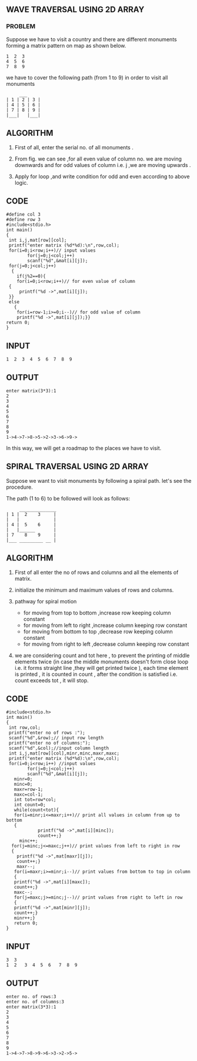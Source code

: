 ## WAVE TRAVERSAL USING 2D ARRAY

### PROBLEM
Suppose we have to visit a country and there are different monuments forming a matrix pattern on map as shown below.

```
1  2  3
4  5  6
7  8  9
```
we have to cover the following path (from 1 to 9) in order to visit all monuments
``` 
     ___
| 1 | 2 | 3 |
| 4 | 5 | 6 |
| 7 | 8 | 9 |
|___|   |___|
```
## ALGORITHM
1. First of all, enter the serial no. of all monuments .

2. From fig. we can see ,for all even value of column no. we are moving downwards and for odd values of column i.e. j ,we are moving upwards .

3. Apply for loop ,and write condition for odd and even according to above logic.

## CODE
```
#define col 3
#define row 3
#include<stdio.h>
int main()
{
 int i,j,mat[row][col];
 printf("enter matrix (%d*%d):\n",row,col);
 for(i=0;i<row;i++)// input values
        for(j=0;j<col;j++)
        scanf("%d",&mat[i][j]);
 for(j=0;j<col;j++)
  {
    if(j%2==0){
    for(i=0;i<row;i++)// for even value of column
 {
     printf("%d ->",mat[i][j]);
 }}
 else
   {
    for(i=row-1;i>=0;i--)// for odd value of column
    printf("%d ->",mat[i][j]);}}
return 0;
}
```
## INPUT
```
1  2  3  4  5  6  7  8  9
```
## OUTPUT
```
enter matrix(3*3):1
2
3
4
5
6
7
8
9
1->4->7->8->5->2->3->6->9->
```
In this way, we will get a roadmap to the places we have to visit.

## SPIRAL TRAVERSAL USING 2D ARRAY

Suppose we want to visit monuments by following a spiral path.
let's see the procedure.

The path (1 to 6) to be followed will look as follows:
``` 
     ______________
| 1 |  2    3     |
|   |             |
| 4 |  5    6     |
|   |______       |
| 7    8    9     |
|___ _________ __ |
```


## ALGORITHM

1. First of all enter the no of rows and columns and all the elements of matrix.
2. initialize the minimum and maximum values of rows and columns.
3. pathway for spiral motion
   
   - for moving from top to bottom ,increase row keeping column constant
   - for moving from left to right ,increase column keeping row constant
   - for moving from bottom to top ,decrease row keeping column constant
   - for moving from right to left ,decrease column keeping row constant

 4. we are considering count and tot here , to prevent the printing of middle elements twice (in case the middle monuments doesn't form close loop i.e. it forms straight line ,they will get printed twice ), each time element is printed , it is counted in count , after the condition is satisfied i.e. count exceeds tot  , it will stop.

## CODE
```
#include<stdio.h>
int main()
{
 int row,col;
 printf("enter no of rows :");
 scanf("%d",&row);// input row length
 printf("enter no of columns:");
 scanf("%d",&col);//input column length
 int i,j,mat[row][col],minr,minc,maxr,maxc;
 printf("enter matrix (%d*%d):\n",row,col);
 for(i=0;i<row;i++) //input values
        for(j=0;j<col;j++)
        scanf("%d",&mat[i][j]);
   minr=0;
   minc=0;
   maxr=row-1;
   maxc=col-1;
   int tot=row*col;
   int count=0;
   while(count<tot){
   for(i=minr;i<=maxr;i++)// print all values in column from up to bottom
   {
            printf("%d ->",mat[i][minc]);
            count++;}
     minc++;
  for(j=minc;j<=maxc;j++)// print values from left to right in row
  {
    printf("%d ->",mat[maxr][j]);
    count++;}
    maxr--;
   for(i=maxr;i>=minr;i--)// print values from bottom to top in column
   {
   printf("%d ->",mat[i][maxc]);
   count++;}
   maxc--;
   for(j=maxc;j>=minc;j--)// print values from right to left in row
   {
   printf("%d ->",mat[minr][j]);
   count++;}
   minr++;}
   return 0;
}
```
## INPUT
```
3  3
1  2   3  4  5  6   7  8  9
```
## OUTPUT
```
enter no. of rows:3
enter no. of columns:3
enter matrix(3*3):1
2
3
4
5
6
7
8
9
1->4->7->8->9->6->3->2->5->
```
